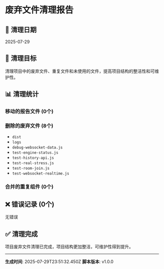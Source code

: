 # 废弃文件清理报告

## 📅 清理日期
2025-07-29

## 🎯 清理目标
清理项目中的废弃文件、重复文件和未使用的文件，提高项目结构的整洁性和可维护性。

## 📊 清理统计

### 移动的报告文件 (0个)


### 删除的废弃文件 (8个)
- `dist`
- `logs`
- `debug-websocket-data.js`
- `test-engine-status.js`
- `test-history-api.js`
- `test-real-stress.js`
- `test-room-join.js`
- `test-websocket-realtime.js`

### 合并的重复组件 (0个)


## ❌ 错误记录 (0个)
无错误

## ✅ 清理完成

项目废弃文件清理已完成，项目结构更加整洁，可维护性得到提升。

---
**生成时间**: 2025-07-29T23:51:32.450Z
**脚本版本**: v1.0.0
